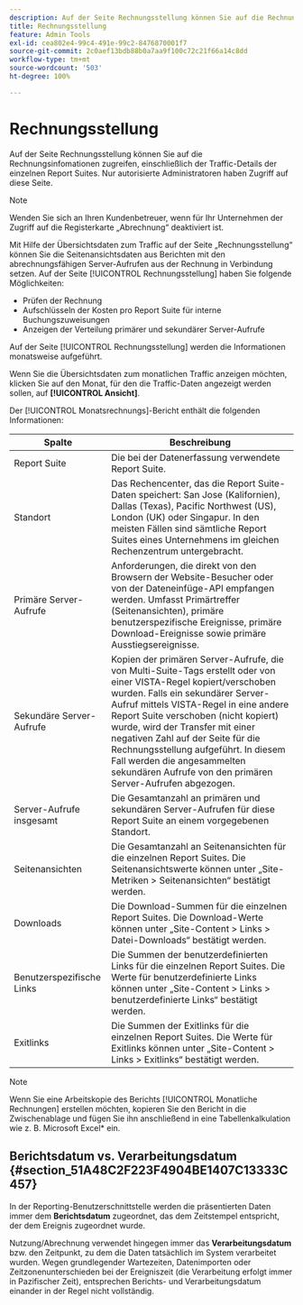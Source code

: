 ```yaml
---
description: Auf der Seite Rechnungsstellung können Sie auf die Rechnungsinfomationen zugreifen, einschließlich der Traffic-Details der einzelnen Report Suites. Nur autorisierte Administratoren haben Zugriff auf diese Seite.
title: Rechnungsstellung
feature: Admin Tools
exl-id: cea802e4-99c4-491e-99c2-8476870001f7
source-git-commit: 2c0aef13bdb88b0a7aa9f100c72c21f66a14c8dd
workflow-type: tm+mt
source-wordcount: '503'
ht-degree: 100%

---
```


# Rechnungsstellung

Auf der Seite Rechnungsstellung können Sie auf die Rechnungsinfomationen zugreifen, einschließlich der Traffic-Details der einzelnen Report Suites. Nur autorisierte Administratoren haben Zugriff auf diese Seite.

>[!NOTE]
>
>Wenden Sie sich an Ihren Kundenbetreuer, wenn für Ihr Unternehmen der Zugriff auf die Registerkarte „Abrechnung“ deaktiviert ist.

Mit Hilfe der Übersichtsdaten zum Traffic auf der Seite „Rechnungsstellung“ können Sie die Seitenansichtsdaten aus Berichten mit den abrechnungsfähigen Server-Aufrufen aus der Rechnung in Verbindung setzen. Auf der Seite [!UICONTROL Rechnungsstellung] haben Sie folgende Möglichkeiten:

* Prüfen der Rechnung
* Aufschlüsseln der Kosten pro Report Suite für interne Buchungszuweisungen
* Anzeigen der Verteilung primärer und sekundärer Server-Aufrufe

Auf der Seite [!UICONTROL Rechnungsstellung] werden die Informationen monatsweise aufgeführt.

Wenn Sie die Übersichtsdaten zum monatlichen Traffic anzeigen möchten, klicken Sie auf den Monat, für den die Traffic-Daten angezeigt werden sollen, auf **[!UICONTROL Ansicht]**.

Der [!UICONTROL Monatsrechnungs]-Bericht enthält die folgenden Informationen:

| Spalte | Beschreibung |
|--- |--- |
| Report Suite | Die bei der Datenerfassung verwendete Report Suite. |
| Standort | Das Rechencenter, das die Report Suite-Daten speichert: San Jose (Kalifornien), Dallas (Texas), Pacific Northwest (US), London (UK) oder Singapur. In den meisten Fällen sind sämtliche Report Suites eines Unternehmens im gleichen Rechenzentrum untergebracht. |
| Primäre Server-Aufrufe | Anforderungen, die direkt von den Browsern der Website-Besucher oder von der Dateneinfüge-API empfangen werden. Umfasst Primärtreffer (Seitenansichten), primäre benutzerspezifische Ereignisse, primäre Download-Ereignisse sowie primäre Ausstiegsereignisse. |
| Sekundäre Server-Aufrufe | Kopien der primären Server-Aufrufe, die von Multi-Suite-Tags erstellt oder von einer VISTA-Regel kopiert/verschoben wurden.  Falls ein sekundärer Server-Aufruf mittels VISTA-Regel in eine andere Report Suite verschoben (nicht kopiert) wurde, wird der Transfer mit einer negativen Zahl auf der Seite für die Rechnungsstellung aufgeführt. In diesem Fall werden die angesammelten sekundären Aufrufe von den primären Server-Aufrufen abgezogen. |
| Server-Aufrufe insgesamt | Die Gesamtanzahl an primären und sekundären Server-Aufrufen für diese Report Suite an einem vorgegebenen Standort. |
| Seitenansichten | Die Gesamtanzahl an Seitenansichten für die einzelnen Report Suites. Die Seitenansichtswerte können unter „Site-Metriken > Seitenansichten“ bestätigt werden. |
| Downloads | Die Download-Summen für die einzelnen Report Suites. Die Download-Werte können unter „Site-Content > Links > Datei-Downloads“ bestätigt werden. |
| Benutzerspezifische Links | Die Summen der benutzerdefinierten Links für die einzelnen Report Suites. Die Werte für benutzerdefinierte Links können unter „Site-Content > Links > benutzerdefinierte Links“ bestätigt werden. |
| Exitlinks | Die Summen der Exitlinks für die einzelnen Report Suites. Die Werte für Exitlinks können unter „Site-Content > Links > Exitlinks“ bestätigt werden. |

>[!NOTE]
>
>Wenn Sie eine Arbeitskopie des Berichts [!UICONTROL Monatliche Rechnungen] erstellen möchten, kopieren Sie den Bericht in die Zwischenablage und fügen Sie ihn anschließend in eine Tabellenkalkulation wie z. B. Microsoft Excel* ein.

## Berichtsdatum vs. Verarbeitungsdatum {#section_51A48C2F223F4904BE1407C13333C457}

In der Reporting-Benutzerschnittstelle werden die präsentierten Daten immer dem **Berichtsdatum** zugeordnet, das dem Zeitstempel entspricht, der dem Ereignis zugeordnet wurde.

Nutzung/Abrechnung verwendet hingegen immer das **Verarbeitungsdatum** bzw. den Zeitpunkt, zu dem die Daten tatsächlich im System verarbeitet wurden. Wegen grundlegender Wartezeiten, Datenimporten oder Zeitzonenunterschieden bei der Ereigniszeit (die Verarbeitung erfolgt immer in Pazifischer Zeit), entsprechen Berichts- und Verarbeitungsdatum einander in der Regel nicht vollständig.
